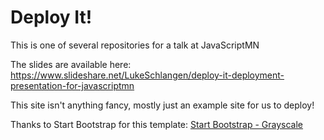 # Deploy It!

This is one of several repositories for a talk at JavaScriptMN

The slides are available here:
https://www.slideshare.net/LukeSchlangen/deploy-it-deployment-presentation-for-javascriptmn

This site isn't anything fancy, mostly just an example site for us to deploy!

Thanks to Start Bootstrap for this template: [Start Bootstrap - Grayscale](https://startbootstrap.com/template-overviews/grayscale/)